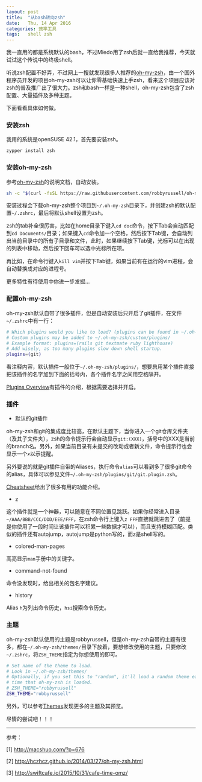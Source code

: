 ```yaml
---
layout:	post
title:	"从bash转向zsh"
date:	Thu, 14 Apr 2016
categories:	效率工具
tags:	shell zsh
---
```


我一直用的都是系统默认的bash，不过Miedo用了zsh后就一直给我推荐，今天就试试这个传说中的终极shell。

听说zsh配置不好弄，不过网上一搜就发现很多人推荐的[oh-my-zsh][oh-my-zsh]，由一个国外程序员开发的项目oh-my-zsh可以让你零基础快速上手zsh，看来这个项目应该对zsh的普及推广出了很大力。zsh和bash一样是一种shell，oh-my-zsh包含了zsh配置、大量插件及多种主题。

[oh-my-zsh]: https://github.com/robbyrussell/oh-my-zsh

下面看看具体如何做。

### 安装zsh

我用的系统是openSUSE 42.1，首先要安装zsh。

```bash
zypper install zsh
```

### 安装oh-my-zsh

参考[oh-my-zsh][oh-my-zsh]的说明文档，自动安装。

```bash
sh -c "$(curl -fsSL https://raw.githubusercontent.com/robbyrussell/oh-my-zsh/master/tools/install.sh)"
```

安装过程会下载oh-my-zsh整个项目到`~/.oh-my-zsh`目录下，并创建zsh的默认配置`~/.zshrc`，最后将默认shell设置为zsh。

zsh的tab补全很厉害，比如在home目录下键入`cd doc`命令，按下Tab会自动匹配到`cd Documents/`目录；如果键入`cd`命令加一个空格，然后按下Tab键，会自动列出当前目录中的所有子目录和文件，此时，如果继续按下Tab键，光标可以在出现的列表中移动，然后按下回车可以选中光标所在项。

再比如，在命令行键入`kill vim`并按下Tab键，如果当前有在运行的vim进程，会自动替换成对应的进程号。

更多特性有待使用中你进一步发掘...

### 配置oh-my-zsh

oh-my-zsh默认自带了很多插件，但是自动安装后只开启了git插件，在文件`~/.zshrc`中有一行：

```bash
# Which plugins would you like to load? (plugins can be found in ~/.oh-my-zsh/plugins/*)
# Custom plugins may be added to ~/.oh-my-zsh/custom/plugins/
# Example format: plugins=(rails git textmate ruby lighthouse)
# Add wisely, as too many plugins slow down shell startup.
plugins=(git)
```

看注释内容，默认插件一般位于`~/.oh-my-zsh/plugins/`，想要启用某个插件直接把该插件的名字加到下面的括号内，各个插件名字之间用空格隔开。

[Plugins Overview](https://github.com/robbyrussell/oh-my-zsh/wiki/Plugins-Overview)有插件的介绍，根据需要选择并开启。

### 插件

* 默认的git插件

oh-my-zsh和git的集成度比较高，在默认主题下，当你进入一个git仓库文件夹（及其子文件夹），zsh的命令提示行会自动显示`git:(XXX)`，括号中的XXX是当前的branch名。另外，如果当前目录有未提交的改动或者新文件，命令提示行也会显示一个`✗`以示提醒。

另外要说的就是git插件自带的Aliases，执行命令`alias`可以看到多了很多git命令的alias，具体可以参见文件`~/.oh-my-zsh/plugins/git/git.plugin.zsh`。

[Cheatsheet](https://github.com/robbyrussell/oh-my-zsh/wiki/Cheatsheet)给出了很多有用的功能介绍。

* z

这个插件就是一个神器，可以随意在不同位置见跳跃。如果你经常进入目录`~/AAA/BBB/CCC/DDD/EEE/FFF`，在zsh命令行上键入`z FFF`直接就跳进去了（前提是你使用了一段时间让该插件可以积累一些数据才可以），而且支持模糊匹配。类似的插件还有autojump，autojump是python写的，而z是shell写的。

* colored-man-pages

高亮显示`man`手册中的关键字。

* command-not-found

命令没发现时，给出相关的包名字建议。

* history

Alias `h`为列出命令历史，`hsi`搜索命令历史。

### 主题

oh-my-zsh默认使用的主题是robbyrussell，但是oh-my-zsh自带的主题有很多，都在`~/.oh-my-zsh/themes/`目录下放着，要想修改使用的主题，只要修改`~/.zshrc`，将`ZSH_THEME`指定为你想使用的即可。

```bash
# Set name of the theme to load.
# Look in ~/.oh-my-zsh/themes/
# Optionally, if you set this to "random", it'll load a random theme each
# time that oh-my-zsh is loaded.
# ZSH_THEME="robbyrussell"
ZSH_THEME="robbyrussell"
```

另外，可以参考[Themes](https://github.com/robbyrussell/oh-my-zsh/wiki/Themes)发现更多的主题及其预览。

尽情的尝试吧！！！

-----

参考：

[1] http://macshuo.com/?p=676

[2] http://hczhcz.github.io/2014/03/27/oh-my-zsh.html

[3] http://swiftcafe.io/2015/10/31/cafe-time-omz/

